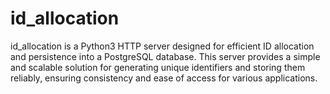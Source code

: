 # id_allocation
id_allocation is a Python3 HTTP server designed for efficient ID allocation and persistence into a PostgreSQL database. This server provides a simple and scalable solution for generating unique identifiers and storing them reliably, ensuring consistency and ease of access for various applications.
